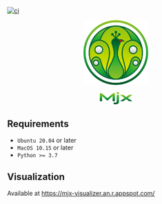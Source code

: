 [![ci](https://github.com/mjx-project/mjx/actions/workflows/ci.yml/badge.svg)](https://github.com/mjx-project/mjx/actions/workflows/ci.yml)

<p align="center">
<img src="icons/1500w/png/color1/1-1_p1500.png" alt="mjx" width="150"/>
<p align="center">
<img src="icons/1500w/png/color1/3_p1500.png" alt="mjx" width="75"/>
</p>

## Requirements

- `Ubuntu 20.04` or later
- `MacOS 10.15` or later <!-- <filesystem> requires macos-10.15 -->
- `Python >= 3.7` <!-- importlib requires 3.7 -->

## Visualization

Available at https://mjx-visualizer.an.r.appspot.com/
